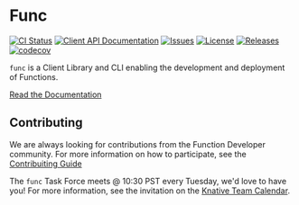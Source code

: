 # Func

[![CI Status](https://github.com/knative-sandbox/kn-plugin-func/actions/workflows/ci.yaml/badge.svg)](https://github.com/knative-sandbox/kn-plugin-func/actions/workflows/ci.yaml)
[![Client API Documentation](https://pkg.go.dev/badge/knative.dev/kn-plugin-func?utm_source=godoc)](https://pkg.go.dev/knative.dev/kn-plugin-func)
[![Issues](https://img.shields.io/github/issues/knative-sandbox/kn-plugin-func.svg)](https://github.com/knative-sandbox/kn-plugin-func/issues)
[![License](https://img.shields.io/github/license/knative-sandbox/kn-plugin-func)](https://github.com/knative-sandbox/kn-plugin-func/blob/main/LICENSE)
[![Releases](https://img.shields.io/github/v/release/knative-sandbox/kn-plugin-func.svg?label=Release)](https://github.com/knative-sandbox/kn-plugin-func/releases)
[![codecov](https://codecov.io/gh/knative-sandbox/kn-plugin-func/branch/main/graph/badge.svg)](https://codecov.io/gh/knative-sandbox/kn-plugin-func)

`func` is a Client Library and CLI enabling the development and deployment of Functions.

[Read the Documentation](docs/README.md)

## Contributing

We are always looking for contributions from the Function Developer community.  For more information on how to participate, see the [Contribuiting Guide](docs/CONTRIBUTING.md)

The `func` Task Force meets @ 10:30 PST every Tuesday, we'd love to have you! For more information, see the invitation on the [Knative Team Calendar](https://calendar.google.com/calendar/u/0/embed?src=knative.team_9q83bg07qs5b9rrslp5jor4l6s@group.calendar.google.com).
